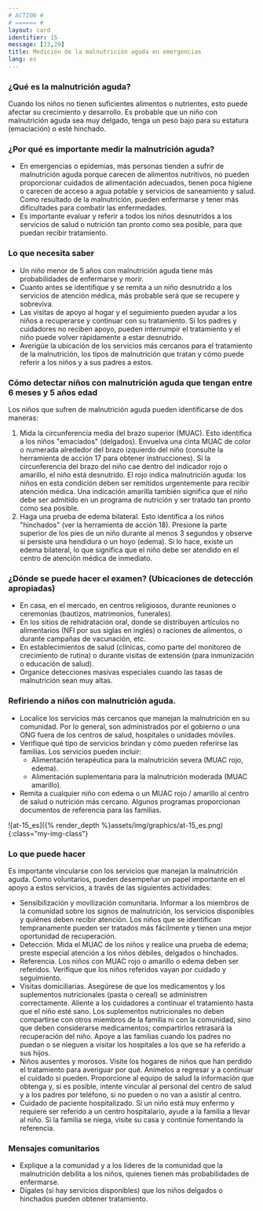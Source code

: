 ```yaml
---
# ACTION #
# ====== #
layout: card
identifier: 15
message: [23,29]
title: Medición de la malnutrición aguda en emergencias
lang: es
---
```


### ¿Qué es la malnutrición aguda?

Cuando los niños no tienen suficientes alimentos o nutrientes, esto puede afectar su crecimiento y desarrollo. Es probable que un niño con malnutrición aguda sea muy delgado, tenga un peso bajo para su estatura (emaciación) o esté hinchado.

### ¿Por qué es importante medir la malnutrición aguda?

- En emergencias o epidemias, más personas tienden a sufrir de malnutrición aguda porque carecen de alimentos nutritivos, no pueden proporcionar cuidados de alimentación adecuados, tienen poca higiene o carecen de acceso a agua potable y servicios de saneamiento y salud. Como resultado de la malnutrición, pueden enfermarse y tener más dificultades para combatir las enfermedades.
- Es importante evaluar y referir a todos los niños desnutridos a los servicios de salud o nutrición tan pronto como sea posible, para que puedan recibir tratamiento.

### Lo que necesita saber

- Un niño menor de 5 años con malnutrición aguda tiene más probabilidades de enfermarse y morir.
- Cuanto antes se identifique y se remita a un niño desnutrido a los servicios de atención médica, más probable será que se recupere y sobreviva.
- Las visitas de apoyo al hogar y el seguimiento pueden ayudar a los niños a recuperarse y continuar con su tratamiento. Si los padres y cuidadores no reciben apoyo, pueden interrumpir el tratamiento y el niño puede volver rápidamente a estar desnutrido.
- Averigüe la ubicación de los servicios más cercanos para el tratamiento de la malnutrición, los tipos de malnutrición que tratan y cómo puede referir a los niños y a sus padres a estos.

### Cómo detectar niños con malnutrición aguda que tengan entre 6 meses y 5 años edad

Los niños que sufren de malnutrición aguda pueden identificarse de dos maneras:
1. Mida la circunferencia media del brazo superior (MUAC). Esto identifica a los niños "emaciados" (delgados). Envuelva una cinta MUAC de color o numerada alrededor del brazo izquierdo del niño (consulte la herramienta de acción 17 para obtener instrucciones). Si la circunferencia del brazo del niño cae dentro del indicador rojo o amarillo, el niño está desnutrido. El rojo indica malnutrición aguda: los niños en esta condición deben ser remitidos urgentemente para recibir atención médica. Una indicación amarilla también significa que el niño debe ser admitido en un programa de nutrición y ser tratado tan pronto como sea posible.
2. Haga una prueba de edema bilateral. Esto identifica a los niños "hinchados" (ver la herramienta de acción 18). Presione la parte superior de los pies de un niño durante al menos 3 segundos y observe si persiste una hendidura o un hoyo (edema). Si lo hace, existe un edema bilateral, lo que significa que el niño debe ser atendido en el centro de atención médica de inmediato.

### ¿Dónde se puede hacer el examen? (Ubicaciones de detección apropiadas)

- En casa, en el mercado, en centros religiosos, durante reuniones o ceremonias (bautizos, matrimonios, funerales).
- En los sitios de rehidratación oral, donde se distribuyen artículos no alimentarios (NFI por sus siglas en inglés) o raciones de alimentos, o durante campañas de vacunación, etc.
- En establecimientos de salud (clínicas, como parte del monitoreo de crecimiento de rutina) o durante visitas de extensión (para inmunización o educación de salud).
- Organice detecciones masivas especiales cuando las tasas de malnutrición sean muy altas.

### Refiriendo a niños con malnutrición aguda.

- Localice los servicios más cercanos que manejan la malnutrición en su comunidad. Por lo general, son administrados por el gobierno o una ONG fuera de los centros de salud, hospitales o unidades móviles.
- Verifique qué tipo de servicios brindan y cómo pueden referirse las familias. Los servicios pueden incluir:
    - Alimentación terapéutica para la malnutrición severa (MUAC rojo, edema).
    - Alimentación suplementaria para la malnutrición moderada (MUAC amarillo).
- Remita a cualquier niño con edema o un MUAC rojo / amarillo al centro de salud o nutrición más cercano. Algunos programas proporcionan documentos de referencia para las familias.

![at-15_es]({% render_depth %}assets/img/graphics/at-15_es.png){:class="my-img-class"}

### Lo que puede hacer

Es importante vincularse con los servicios que manejan la malnutrición aguda. Como voluntarios, pueden desempeñar un papel importante en el apoyo a estos servicios, a través de las siguientes actividades:
- Sensibilización y movilización comunitaria. Informar a los miembros de la comunidad sobre los signos de malnutrición, los servicios disponibles y quiénes deben recibir atención. Los niños que se identifican tempranamente pueden ser tratados más fácilmente y tienen una mejor oportunidad de recuperación.
- Detección. Mida el MUAC de los niños y realice una prueba de edema; preste especial atención a los niños débiles, delgados o hinchados.
- Referencia. Los niños con MUAC rojo o amarillo o edema deben ser referidos. Verifique que los niños referidos vayan por cuidado y seguimiento.
- Visitas domiciliarias. Asegúrese de que los medicamentos y los suplementos nutricionales (pasta o cereal) se administren correctamente. Aliente a los cuidadores a continuar el tratamiento hasta que el niño esté sano. Los suplementos nutricionales no deben compartirse con otros miembros de la familia ni con la comunidad, sino que deben considerarse medicamentos; compartirlos retrasará la recuperación del niño. Apoye a las familias cuando los padres no puedan o se nieguen a visitar los hospitales a los que se ha referido a sus hijos.
- Niños ausentes y morosos. Visite los hogares de niños que han perdido el tratamiento para averiguar por qué. Anímelos a regresar y a continuar el cuidado si pueden. Proporcione al equipo de salud la información que obtenga y, si es posible, intente vincular al personal del centro de salud y a los padres por teléfono, si no pueden o no van a asistir al centro.
- Cuidado de paciente hospitalizado. Si un niño está muy enfermo y requiere ser referido a un centro hospitalario, ayude a la familia a llevar al niño. Si la familia se niega, visite su casa y continúe fomentando la referencia.

### Mensajes comunitarios

- Explique a la comunidad y a los líderes de la comunidad que la malnutrición debilita a los niños, quienes tienen más probabilidades de enfermarse.
- Dígales (si hay servicios disponibles) que los niños delgados o hinchados pueden obtener tratamiento.
